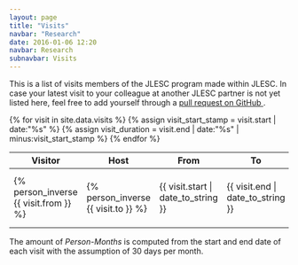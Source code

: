 ```yaml
---
layout: page
title: "Visits"
navbar: "Research"
date: 2016-01-06 12:20
navbar: Research
subnavbar: Visits
---
```


<p class="lead">
  This is a list of visits members of the JLESC program made within JLESC.
  In case your latest visit to your colleague at another JLESC partner is not yet listed here, feel
  free to add yourself through a
  <a href="https://github.com/JLESC/jlesc.github.io/wiki/Editing-Data#editing-visits"
     target="_blank">
    pull request on GitHub
  </a>.
</p>

<div class="table-responsive">
  <table id="visits-db" class="table table-striped">
    <thead class="thead-default">
      <tr>
        <th class="col-visitor">Visitor</th>
        <th class="col-host">Host</th>
        <th class="col-start">From</th>
        <th class="col-end">To</th>
        <th class="col-pm"><abbr title="Person-Months">PM</abbr></th>
      </tr>
    </thead>
    <tbody>
      {% for visit in site.data.visits %}
        {% assign visit_start_stamp = visit.start | date:"%s" %}
        {% assign visit_duration = visit.end | date:"%s" | minus:visit_start_stamp %}
        <tr>
          <td class="col-visitor">{% person_inverse {{ visit.from }} %}</td>
          <td class="col-host">{% person_inverse {{ visit.to }} %}</td>
          <td class="col-start">
            {{ visit.start | date_to_string }}
          </td>
          <td class="col-end">
            {{ visit.end | date_to_string }}
          </td>
          <td class="col-pm">
            <abbr title="{% duration_humanized {{ visit_duration }} %}">
              {% duration_pms {{ visit_duration }} %}
            </abbr>
          </td>
        </tr>
      {% endfor %}
    </tbody>
  </table>
</div>

<p class="text-muted">
  The amount of <em>Person-Months</em> is computed from the start and end date of each visit with
  the assumption of 30 days per month.
</p>
